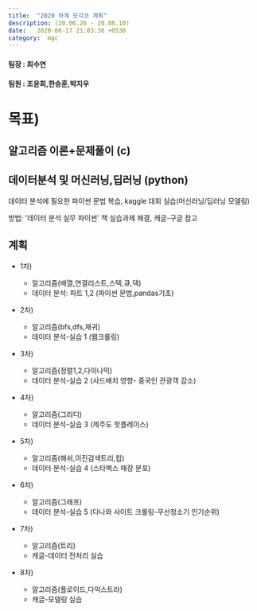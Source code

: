 ```yaml
---
title:  "2020 하계 모각코 계획"
description: (20.06.26 - 20.08.10)
date:   2020-06-17 21:03:36 +0530
category:  mgc
---
```

#### 팀장 : 최수연
#### 팀원 : 조윤희,한승훈,박지우

# 목표)
## 알고리즘 이론+문제풀이 (c)


## 데이터분석 및 머신러닝,딥러닝 (python)

데이터 분석에 필요한 파이썬 문법 복습, kaggle 대회 실습(머신러닝/딥러닝 모델링)

방법: '데이터 분석 실무 파이썬' 책 실습과제 해결, 캐글-구글 참고

## 계획

+ 1차)
  - 알고리즘(배열,연결리스트,스텍,큐,덱)
  - 데이터 분석: 파트 1,2 (파이썬 문법,pandas기초)

+ 2차)
  - 알고리즘(bfs,dfs,재귀)
   - 데이터 분석-실습 1 (웹크롤링)

+ 3차)
  - 알고리즘(정렬1,2,다이나믹)
  - 데이터 분석-실습 2 (사드배치 영향- 중국인 관광객 감소)

+ 4차)
  - 알고리즘(그리디)
  - 데이터 분석-실습 3 (제주도 핫플레이스)

+ 5차)
  - 알고리즘(해쉬,이진검색트리,힙)
  - 데이터 분석-실습 4 (스타벅스 매장 분포)

+ 6차)
  - 알고리즘(그래프)
  - 데이터 분석-실습 5 (다나와 사이트 크롤링-무선청소기 인기순위)

+ 7차)
  - 알고리즘(트리)
  - 캐글-데이터 전처리 실습

+ 8차)
  - 알고리즘(플로이드,다익스트라)
  - 캐글-모델링 실습

